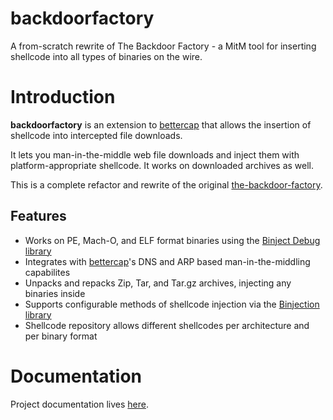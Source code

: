 # backdoorfactory
A from-scratch rewrite of The Backdoor Factory - a MitM tool for inserting shellcode into all types of binaries on the wire.


# Introduction

**backdoorfactory** is an extension to [bettercap](https://www.bettercap.org/) that allows the insertion of shellcode into intercepted file downloads.

It lets you man-in-the-middle web file downloads and inject them with platform-appropriate shellcode.  It works on downloaded archives as well.

This is a complete refactor and rewrite of the original [the-backdoor-factory](https://github.com/secretsquirrel/the-backdoor-factory).

## Features

* Works on PE, Mach-O, and ELF format binaries using the [Binject Debug library](https://github.com/Binject/debug)
* Integrates with [bettercap](https://www.bettercap.org/)'s DNS and ARP based man-in-the-middling capabilites
* Unpacks and repacks Zip, Tar, and Tar.gz archives, injecting any binaries inside
* Supports configurable methods of shellcode injection via the [Binjection library](https://github.com/Binject/binjection)
* Shellcode repository allows different shellcodes per architecture and per binary format




# Documentation

Project documentation lives [here](https://binject.github.io/backdoorfactory).
